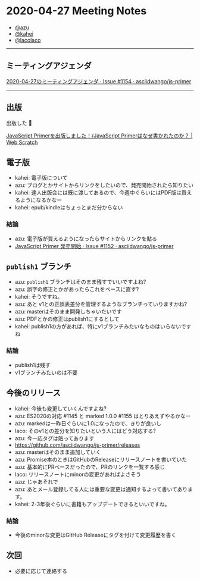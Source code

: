 # 2020-04-27 Meeting Notes

- [@azu](https://github.com/azu)
- [@kahei](https://github.com/kahei)
- [@lacolaco](https://github.com/lacolaco)

----

## ミーティングアジェンダ

[2020-04-27のミーティングアジェンダ · Issue #1154 · asciidwango/js-primer](https://github.com/asciidwango/js-primer/issues/1154)

----

## 出版

出版した :tada:

[JavaScript Primerを出版しました！/JavaScript Primerはなぜ書かれたのか？ | Web Scratch](https://efcl.info/2020/04/27/jsprimer/)

## 電子版

- kahei: 電子版について
- azu: ブログとかサイトからリンクをしたいので、発売開始されたら知りたい
- kahei: 達人出版会には既に渡してあるので、今週中ぐらいにはPDF版は買えるようになるかなー
- kahei: epub/kindleはちょっとまだ分からない

### 結論

- azu: 電子版が買えるようになったらサイトからリンクを貼る
- [JavaScript Primer 発売開始 · Issue #1152 · asciidwango/js-primer](https://github.com/asciidwango/js-primer/issues/1152)

## `publish1` ブランチ

- azu: `publish1` ブランチはそのまま残すでいいですよね?
- azu: 誤字の修正とかがあったらこれをベースに直す?
- kahei: そうですね。
- azu: あと v1との正誤表差分を管理するようなブランチっていりますかね?
- azu: masterはそのまま開発しちゃいたいです
- azu: PDFとかの修正はpublish1にするとして
- kahei: publish1の方があれば、特にv1ブランチみたいなものはいらないですね

### 結論

- publish1は残す
- v1ブランチみたいのは不要

## 今後のリリース

- kahei: 今後も変更していくんですよね?
- azu: ES2020の対応 #1145 と marked 1.0.0 #1155 はとりあえずやるかなー
- azu: markedは一昨日ぐらいに1.0になったので、きりが良いし
- laco: そのv1との差分を知りたいという人にはどう対応する?
- azu: 今一応タグは貼ってあります
- https://github.com/asciidwango/js-primer/releases
- azu: masterはそのまま追加していく
- azu: Promise本のときはGitHubのReleaseにリリースノートを書いていた
- azu: 基本的にPRベースだったので、PRのリンクを一覧する感じ
- laco: リリースノートにminorの変更があればよさそう
- azu: じゃあそれで
- azu: あとメール登録してる人には重要な変更は通知するよって書いてあります。
- kahei: 2-3年後ぐらいに書籍もアップデートできるといいですね。

### 結論

- 今後のminorな変更はGitHub Releaseにタグを付けて変更履歴を書く


## 次回

- 必要に応じて連絡する